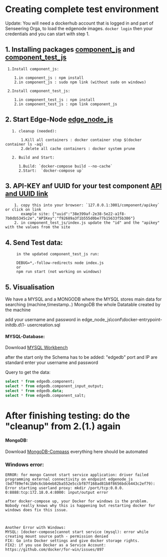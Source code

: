 # Creating complete test environment
 
  Update: You will need a dockerhub account that is logged in and part of Senseering Orga, to load the edgenode images. 
 `docker login` then your credentials and you can start with step 1. 
  
  ## 1. Installing packages [component_js](https://github.com/Senseering/component_js/ "Named link title") and [component_test_js](https://github.com/Senseering/component_test_js/ "Named link title")
     
     1.Install component_js: 
        
        1.in component_js : npm install
        2.in component_js : sudo npm link (without sudo on windows)
     
     2.Install component_test_js:
        
        1.in component_test_js : npm install
        2.in component_test_js : npm link component_js

   ## 2. Start Edge-Node [edge_node_js](https://github.com/Senseering/edge_node_js/ "Named link title")

       1. cleanup (needed): 

           1.Kill all containers : docker container stop $(docker container ls -aq)
           2.delete all cache containers : docker system prune

       2. Build and Start:

          1.Build: `docker-compose build --no-cache`
          2.Start:  `docker-compose up`

  
  
  ## 3. API-KEY anf UUID for your test component [API and UUID link](http://127.0.0.1:3001/component/apikey/ "Named link title")
        
        1. copy this into your browser: `127.0.0.1:3001/component/apikey` or click on link
           example site: {"uuid":"38e399af-2e38-5e22-a1f8-7b0db5345c2e","APIKey":"f92689a3f1b555d0be77b15633f5b386"}
        2. in component_test_js/index.js update the "id" and the "apikey" with the values from the site
        

  ## 4. Send Test data:
  
         in the updated component_test_js run:
         
         DEBUG=*,-follow-redirects node index.js
         or 
         npm run start (not working on windows)
         

 ## 5. Visualisation
     
   We have a MYSQL and a MONGODB where the MYSQL stores main data for searching
   (machine,timestamp..) MongoDB the whole Datatable created by the machine
     
   add your username and password in edge_node_js\conf\docker-entrypoint-initdb.d\1- usercreation.sql
     
   #### MYSQL-Database:
     
   Download [MYSQL Workbench](https://www.mysql.com/de/products/workbench/ "Named link title")    
     
   after the start only the Schema has to be added: "edgedb" port and IP are standard
    enter your username and password

   Query to get the data:
```sql
select * from edgedb.component;
select * from edgedb.component_input_output;
select * from edgedb.data;
select * from edgedb.component_salt;
```
     
  # After finishing testing: do the "cleanup" from 2.(1.) again
  
   #### MongoDB:
Download [MongoDB-Compass](https://www.mongodb.com/download-center/compass?jmp=docs "Named link title")
     everything here should be automated
     
   ### Windows error:
    ERROR: for mongo Cannot start service application: driver failed programming external connectivity on endpoint edgenode_js (bd7f89ef4c1b0c6cbb4eb82ba552e5ccbf87f168ad81b8f8656bdc6443c2ef79): Error starting userland proxy: mkdir /port/tcp:0.0.0. 0:8888:tcp:172.18.0.4:8000: input/output error

    after docker-compose up, your Docker for windows is the problem. Nobody really knows why this is happening but restarting docker for windows does fix this issue.
    
   
    
    Another Error with Windows:
    MYSQL: [docker-compose]cannot start service (mysql): error while creating mount source path - permission denied 
    FIX: Go into Docker settings and give docker storage rights. 
    FIX2: if you use Docker as a Service Account: https://github.com/docker/for-win/issues/897 
    

   

